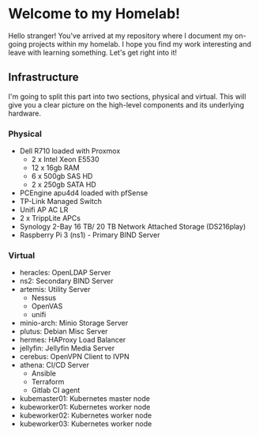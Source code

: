 # Welcome to my Homelab!

Hello stranger! You've arrived at my repository where I document my on-going projects within my homelab. I hope you find my work interesting and leave with learning something. Let's get right into it!

## Infrastructure

I'm going to split this part into two sections, physical and virtual. This will give you a clear picture on the high-level components and its underlying hardware.

### Physical

- Dell R710 loaded with Proxmox
  * 2 x Intel Xeon E5530
  * 12 x 16gb RAM
  * 6 x 500gb SAS HD
  * 2 x 250gb SATA HD
- PCEngine apu4d4 loaded with pfSense
- TP-Link Managed Switch
- Unifi AP AC LR
- 2 x TrippLite APCs
- Synology 2-Bay 16 TB/ 20 TB Network Attached Storage (DS216play)
- Raspberry Pi 3 (ns1) - Primary BIND Server

### Virtual

- heracles: OpenLDAP Server
- ns2: Secondary BIND Server
- artemis: Utility Server
  * Nessus
  * OpenVAS
  * unifi
- minio-arch: Minio Storage Server
- plutus: Debian Misc Server
- hermes: HAProxy Load Balancer
- jellyfin: Jellyfin Media Server
- cerebus: OpenVPN Client to IVPN
- athena: CI/CD Server
  * Ansible
  * Terraform
  * Gitlab CI agent
- kubemaster01: Kubernetes master node
- kubeworker01: Kubernetes worker node
- kubeworker02: Kubernetes worker node
- kubeworker03: Kubernetes worker node
